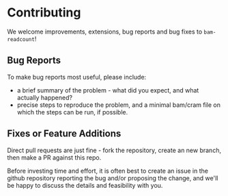 # Contributing

We welcome improvements, extensions, bug reports and bug fixes to `bam-readcount`!  

## Bug Reports
To make bug reports most useful, please include:
- a brief summary of the problem - what did you expect, and what actually happened?
- precise steps to reproduce the problem, and a minimal bam/cram file on which the steps can be run, if possible.

## Fixes or Feature Additions
Direct pull requests are just fine - fork the repository, create an new branch, then make a PR against this repo.

Before investing time and effort, it is often best to create an issue in 
the github repository reporting the bug and/or proposing the change, and we'll be happy to discuss the 
details and feasibility with you. 

